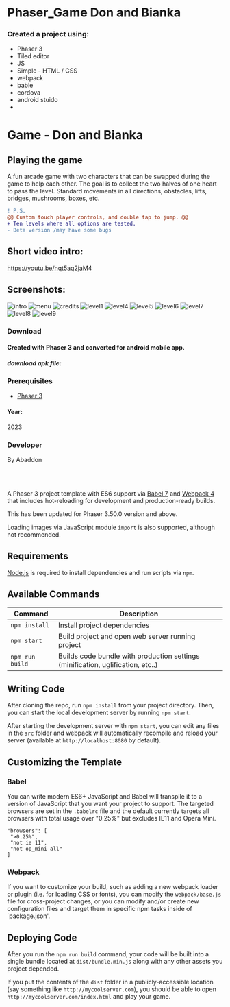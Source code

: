 # Phaser_Game Don and Bianka

### Created a project using:
+ Phaser 3
+ Tiled editor
+ JS
+ Simple - HTML / CSS
+ webpack
+ bable
+ cordova
+ android stuido
+ 

# Game - Don and Bianka
## Playing the game
A fun arcade game with two characters that can be swapped during the game to help each other.
The goal is to collect the two halves of one heart to pass the level.
Standard movements in all directions, obstacles, lifts, bridges, mushrooms, boxes, etc.
```diff
! P.S.
@@ Custom touch player controls, and double tap to jump. @@
+ Ten levels where all options are tested.
- Beta version /may have some bugs
```

## Short video intro:
https://youtu.be/nqt5aq2jaM4

## Screenshots:
![intro](https://github.com/byAbaddon/byAbaddon-Phaser_Game_DonAndBianka_for_phone/assets/51271834/bcd2dc4e-5ac8-43a4-aaae-8aff4d6db252)
![menu](https://github.com/byAbaddon/byAbaddon-Phaser_Game_DonAndBianka_for_phone/assets/51271834/8e462459-ac87-4292-97c9-644e0ad4b437)
![credits](https://github.com/byAbaddon/byAbaddon-Phaser_Game_DonAndBianka_for_phone/assets/51271834/0b598bb5-9e1f-4ec7-b6e3-fbb2993b7550)
![level1](https://github.com/byAbaddon/byAbaddon-Phaser_Game_DonAndBianka_for_phone/assets/51271834/addd1dc8-a197-4a5d-88fc-13b7fc89e611)
![level4](https://github.com/byAbaddon/byAbaddon-Phaser_Game_DonAndBianka_for_phone/assets/51271834/337a44ce-8281-46c7-a575-ba32e292462c)
![level5](https://github.com/byAbaddon/byAbaddon-Phaser_Game_DonAndBianka_for_phone/assets/51271834/22ddaf66-95d5-499a-aacb-a7eb772f655f)
![level6](https://github.com/byAbaddon/byAbaddon-Phaser_Game_DonAndBianka_for_phone/assets/51271834/d5ad73ff-0148-4bd2-a097-2b7abf2b240d)
![level7](https://github.com/byAbaddon/byAbaddon-Phaser_Game_DonAndBianka_for_phone/assets/51271834/142a0bc5-01d2-4e90-b1ba-931fe5c93fd5)
![level8](https://github.com/byAbaddon/byAbaddon-Phaser_Game_DonAndBianka_for_phone/assets/51271834/33f1e2d3-c828-48d8-99a5-c5befff872f0)
![level9](https://github.com/byAbaddon/byAbaddon-Phaser_Game_DonAndBianka_for_phone/assets/51271834/a1269d28-9104-465d-bcab-db1190f12a19)



### Download
#### Created with Phaser 3 and converted for android mobile app.
##### download apk file:



### Prerequisites
- [Phaser 3](https://phaser.io)

#### Year:
2023

### Developer
By Abaddon

<br>
<br>

A Phaser 3 project template with ES6 support via [Babel 7](https://babeljs.io/) and [Webpack 4](https://webpack.js.org/) that includes hot-reloading for development and production-ready builds.

This has been updated for Phaser 3.50.0 version and above.

Loading images via JavaScript module `import` is also supported, although not recommended.

## Requirements

[Node.js](https://nodejs.org) is required to install dependencies and run scripts via `npm`.

## Available Commands

| Command | Description |
|---------|-------------|
| `npm install` | Install project dependencies |
| `npm start` | Build project and open web server running project |
| `npm run build` | Builds code bundle with production settings (minification, uglification, etc..) |

## Writing Code

After cloning the repo, run `npm install` from your project directory. Then, you can start the local development server by running `npm start`.

After starting the development server with `npm start`, you can edit any files in the `src` folder and webpack will automatically recompile and reload your server (available at `http://localhost:8080` by default).

## Customizing the Template

### Babel

You can write modern ES6+ JavaScript and Babel will transpile it to a version of JavaScript that you want your project to support. The targeted browsers are set in the `.babelrc` file and the default currently targets all browsers with total usage over "0.25%" but excludes IE11 and Opera Mini.

 ```
"browsers": [
  ">0.25%",
  "not ie 11",
  "not op_mini all"
]
 ```

### Webpack

If you want to customize your build, such as adding a new webpack loader or plugin (i.e. for loading CSS or fonts), you can modify the `webpack/base.js` file for cross-project changes, or you can modify and/or create new configuration files and target them in specific npm tasks inside of `package.json'.

## Deploying Code

After you run the `npm run build` command, your code will be built into a single bundle located at `dist/bundle.min.js` along with any other assets you project depended. 

If you put the contents of the `dist` folder in a publicly-accessible location (say something like `http://mycoolserver.com`), you should be able to open `http://mycoolserver.com/index.html` and play your game.

